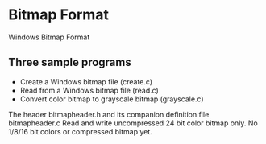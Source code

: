 # Bitmap Format
Windows Bitmap Format

## Three sample programs
- Create a Windows bitmap file (create.c)
- Read from a Windows bitmap file (read.c)
- Convert color bitmap to grayscale bitmap (grayscale.c)

The header bitmapheader.h and its companion definition file bitmapheader.c
Read and write uncompressed 24 bit color bitmap only. No 1/8/16 bit colors or compressed bitmap yet.
